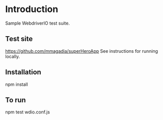 # Introduction

Sample WebdriverIO test suite.

## Test site

https://github.com/mmagadia/superHeroApp
See instructions for running locally.

## Installation

npm install

## To run

npm test wdio.conf.js
